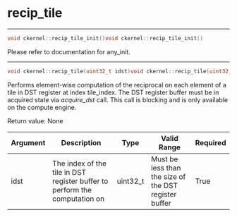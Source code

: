 # recip_tile

---
```cpp
void ckernel::recip_tile_init()void ckernel::recip_tile_init()
```

Please refer to documentation for any_init. 

---
```cpp
void ckernel::recip_tile(uint32_t idst)void ckernel::recip_tile(uint32_t idst)
```

Performs element-wise computation of the reciprocal on each element of a tile in DST register at index tile_index. The DST register buffer must be in acquired state via *acquire_dst* call. This call is blocking and is only available on the compute engine.

Return value: None

| Argument      | Description                                                                | Type      | Valid Range                                           | Required       |
|---------------|----------------------------------------------------------------------------|-----------|-------------------------------------------------------|----------------|
| idst          | The index of the tile in DST register buffer to perform the computation on | uint32_t  | Must be less than the size of the DST register buffer | True           |
